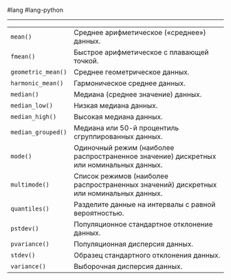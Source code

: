 #lang #lang-python

---

|   |   |
|---|---|
| `mean()` | Среднее арифметическое («среднее») данных. |
| `fmean()` | Быстрое арифметическое с плавающей точкой. |
| `geometric_mean()` | Среднее геометрическое данных. |
| `harmonic_mean()` | Гармоническое среднее данных. |
| `median()` | Медиана (среднее значение) данных. |
| `median_low()` | Низкая медиана данных. |
| `median_high()` | Высокая медиана данных. |
| `median_grouped()` | Медиана или 50-й процентиль сгруппированных данных. |
| `mode()` | Одиночный режим (наиболее распространенное значение) дискретных или номинальных данных. |
| `multimode()` | Список режимов (наиболее распространенных значений) дискретных или номинальных данных. |
| `quantiles()` | Разделите данные на интервалы с равной вероятностью. |
| `pstdev()` | Популяционное стандартное отклонение данных. |
| `pvariance()` | Популяционная дисперсия данных. |
| `stdev()` | Образец стандартного отклонения данных. |
| `variance()` | Выборочная дисперсия данных. |

